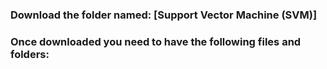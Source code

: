 ### Download the folder named: [Support Vector Machine (SVM)] 
### Once downloaded you need to have the following files and folders:

